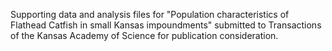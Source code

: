 Supporting data and analysis files for "Population characteristics of Flathead Catfish in small Kansas impoundments" submitted to Transactions of the Kansas Academy of Science for publication consideration.
